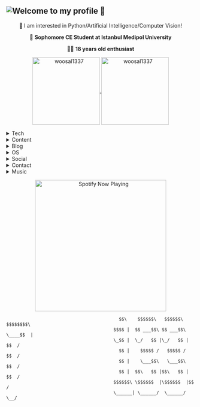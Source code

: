 ## ![Welcome to my profile 🤟](https://woosal.com/1337/github1337.gif)


<center> 
🔭 I am interested in Python/Artificial Intelligence/Computer Vision!

🏫 **Sophomore CE Student at Istanbul Medipol University**

🙋‍♂️ **18 years old enthusiast**
</center>

<p align="center">
	<a href="https://github.com/woosal1337">
		  <img height="180em" align="center" src="https://github-readme-stats.vercel.app/api?username=woosal1337&show_icons=true&locale=en&theme=dark&include_all_commits=true&count_private=true" alt="woosal1337"/>
		  <img height="180em" align="center" src="https://github-readme-stats.vercel.app/api/top-langs?username=woosal1337&show_icons=true&locale=en&layout=compact&langs_count=8&theme=dark" alt="woosal1337"/>
	</a>
</p>


<details><summary>Tech</summary>
<p align="center">
<a href="https://twitter.com/woosal1337" target="blank"><img align="center" src="https://img.shields.io/badge/firebase-ffca28?style=for-the-badge&logo=firebase&logoColor=white" alt="woosal1337"/></a>
<a href="https://twitter.com/woosal1337" target="blank"><img align="center" src="https://img.shields.io/badge/Visual\_Studio\_Code-0078D4?style=for-the-badge&logo=visual%20studio%20code&logoColor=white" alt="woosal1337"/></a>
<a href="https://twitter.com/woosal1337" target="blank"><img align="center" src="https://img.shields.io/badge/Microsoft\_Azure-0089D6?style=for-the-badge&logo=microsoft-azure&logoColor=white" alt="woosal1337"/></a>
<a href="https://twitter.com/woosal1337" target="blank"><img align="center" src="https://img.shields.io/badge/Google\_Cloud-4285F4?style=for-the-badge&logo=google-cloud&logoColor=white" alt="woosal1337"/></a>
<a href="https://twitter.com/woosal1337" target="blank"><img align="center" src="https://img.shields.io/badge/Amazon\_AWS-232F3E?style=for-the-badge&logo=amazon-aws&logoColor=white" alt="woosal1337"/></a>
<a href="https://twitter.com/woosal1337" target="blank"><img align="center" src="https://img.shields.io/badge/Heroku-430098?style=for-the-badge&logo=heroku&logoColor=white" alt="woosal1337"/></a>
<a href="https://twitter.com/woosal1337" target="blank"><img align="center" src="https://img.shields.io/badge/Netlify-00C7B7?style=for-the-badge&logo=netlify&logoColor=white" alt="woosal1337"/></a>
<a href="https://twitter.com/woosal1337" target="blank"><img align="center" src="https://img.shields.io/badge/Flask-000000?style=for-the-badge&logo=flask&logoColor=white" alt="woosal1337"/></a>
<a href="https://twitter.com/woosal1337" target="blank"><img align="center" src="https://img.shields.io/badge/Django-092E20?style=for-the-badge&logo=django&logoColor=white" alt="woosal1337"/></a>	
<a href="https://twitter.com/woosal1337" target="blank"><img align="center" src="https://img.shields.io/badge/Markdown-000000?style=for-the-badge&logo=markdown&logoColor=white" alt="woosal1337"/></a>
<a href="https://twitter.com/woosal1337" target="blank"><img align="center" src="https://img.shields.io/badge/Java-ED8B00?style=for-the-badge&logo=java&logoColor=white" alt="woosal1337"/></a>	
<a href="https://twitter.com/woosal1337" target="blank"><img align="center" src="https://img.shields.io/badge/C-00599C?style=for-the-badge&logo=c&logoColor=white" alt="woosal1337"/></a>
<a href="https://twitter.com/woosal1337" target="blank"><img align="center" src="https://img.shields.io/badge/C%2B%2B-00599C?style=for-the-badge&logo=c%2B%2B&logoColor=white" alt="woosal1337"/></a>	
<a href="https://twitter.com/woosal1337" target="blank"><img align="center" src="https://img.shields.io/badge/Python-14354C?style=for-the-badge&logo=python&logoColor=white" alt="woosal1337"/></a>
<a href="https://twitter.com/woosal1337" target="blank"><img align="center" src="https://img.shields.io/badge/HTML5-E34F26?style=for-the-badge&logo=html5&logoColor=white" alt="woosal1337"/></a>	
<a href="https://twitter.com/woosal1337" target="blank"><img align="center" src="https://img.shields.io/badge/CSS3-1572B6?style=for-the-badge&logo=css3&logoColor=white" alt="woosal1337"/></a>	
<a href="https://twitter.com/woosal1337" target="blank"><img align="center" src="https://img.shields.io/badge/JavaScript-323330?style=for-the-badge&logo=javascript&logoColor=F7DF1E" alt="woosal1337"/></a>	
<a href="https://twitter.com/woosal1337" target="blank"><img align="center" src="https://img.shields.io/badge/Node.js-43853D?style=for-the-badge&logo=node.js&logoColor=white" alt="woosal1337"/></a>	
</p>
</details>
	
<details><summary>Content</summary>
<p align="center">
<a href="https://www.youtube.com/channel/UCyADzz0IgglMoCSHy6614_A" target="blank"><img align="center" src="https://img.shields.io/badge/YouTube-FF0000?style=for-the-badge&logo=youtube&logoColor=white" alt="woosal1337"/></a>
<a href="https://www.twitch.tv/woosal1337" target="blank"><img align="center" src="https://img.shields.io/badge/Twitch-9146FF?style=for-the-badge&logo=twitch&logoColor=white" alt="woosal1337"/></a>
</p>
</details>
	
<details><summary>Blog</summary>
<p align="center">
<a href="https://woosal1337.medium.com/" target="blank"><img align="center" src="https://img.shields.io/badge/Medium-12100E?style=for-the-badge&logo=medium&logoColor=white" alt="woosal1337"/></a>
<a href="https://dev.to/woosal" target="blank"><img align="center" src="https://img.shields.io/badge/dev.to-0A0A0A?style=for-the-badge&logo=dev.to&logoColor=white" alt="woosal1337"/></a>
<p>
</details>
	
<details><summary>OS</summary>
<p align="center">
<a href="https://twitter.com/woosal1337" target="blank"><img align="center" src="https://img.shields.io/badge/Ubuntu-E95420?style=for-the-badge&logo=ubuntu&logoColor=white" alt="woosal1337"/></a>
<a href="https://twitter.com/woosal1337" target="blank"><img align="center" src="https://img.shields.io/badge/iOS-000000?style=for-the-badge&logo=ios&logoColor=white" alt="woosal1337"/></a>
</p>
</details>
	
<details><summary>Social</summary>
<p align="center">
<a href="https://www.facebook.com/woosal1337/" target="blank"><img align="center" src="https://img.shields.io/badge/Facebook-1877F2?style=for-the-badge&logo=facebook&logoColor=white" alt="woosal1337"/></a>
<a href="https://www.instagram.com/woosal1337/" target="blank"><img align="center" src="https://img.shields.io/badge/Instagram-E4405F?style=for-the-badge&logo=instagram&logoColor=white" alt="woosal1337"/></a>
<a href="https://twitter.com/woosal1337" target="blank"><img align="center" src="https://img.shields.io/badge/Twitter-1DA1F2?style=for-the-badge&logo=twitter&logoColor=white" alt="woosal1337"/></a>
<a href="https://www.linkedin.com/in/woosal/" target="blank"><img align="center" src="https://img.shields.io/badge/LinkedIn-0077B5?style=for-the-badge&logo=linkedin&logoColor=white" alt="woosal1337"/></a>
<a href="https://www.reddit.com/user/woosal1337" target="blank"><img align="center" src="https://img.shields.io/badge/Reddit-FF4500?style=for-the-badge&logo=reddit&logoColor=white" alt="woosal1337"/></a>
<a href="https://stackoverflow.com/users/12183903/woosal" target="blank"><img align="center" src="https://img.shields.io/badge/Stack\_Overflow-FE7A16?style=for-the-badge&logo=stack-overflow&logoColor=white" alt="woosal1337"/></a>
</p>
</details>
	
<details><summary>Contact</summary>
<p align="center">
<a href="https://t.me/woosal1337" target="blank"><img align="center" src="https://img.shields.io/badge/Telegram-2CA5E0?style=for-the-badge&logo=telegram&logoColor=white" alt="woosal1337"/></a>
<a href="mailto: woosal1337@gmail.com" target="blank"><img align="center" src="https://img.shields.io/badge/Gmail-D14836?style=for-the-badge&logo=gmail&logoColor=white" alt="woosal1337"/></a>
<a href="mailto: woosal@protonmail.com" target="blank"><img align="center" src="https://img.shields.io/badge/ProtonMail-8B89CC?style=for-the-badge&logo=protonmail&logoColor=white" alt="woosal1337"/></a>
</p>
</details>	

<details><summary>Music</summary>
<p align="center">
<a href="https://open.spotify.com/user/3pd70lv4jpyjbjxjfgysx3pzl?si=e2bmgrk6RP298DNC5pyozg" target="blank"><img align="center" src="https://img.shields.io/badge/Spotify-1ED760?&style=for-the-badge&logo=spotify&logoColor=white" alt="woosal1337"/></a>
<a href="https://music.youtube.com/channel/UCyADzz0IgglMoCSHy6614_A" target="blank"><img align="center" src="https://img.shields.io/badge/YouTube\_Music-FF0000?style=for-the-badge&logo=youtube-music&logoColor=white" alt="woosal1337"/></a>	
</p>
	
	
</details>

<p align="center">
<img src="https://spotify1337.vercel.app/api/spotify-playing" alt="Spotify Now Playing" width="350" />
</p>
	

```
                                          $$\    $$$$$$\   $$$$$$\  $$$$$$$$\ 
                                        $$$$ |  $$ ___$$\ $$ ___$$\ \____$$  |
                                        \_$$ |  \_/   $$ |\_/   $$ |    $$  / 
                                          $$ |    $$$$$ /   $$$$$ /    $$  /  
                                          $$ |    \___$$\   \___$$\   $$  /   
                                          $$ |  $$\   $$ |$$\   $$ | $$  /    
                                        $$$$$$\ \$$$$$$  |\$$$$$$  |$$  /     
                                        \______| \______/  \______/ \__/
```
